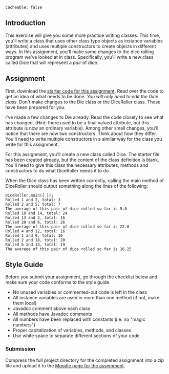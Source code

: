 ```
cacheable: false
```

## Introduction

This exercise will give you some more practice writing classes. This time, you'll write a class that uses other class type objects as instance variables (attributes) and uses multiple constructors to create objects in different ways. In this assignment, you'll make some changes to the dice rolling program we've looked at in class. Specifically, you'll write a new class called <span class="codefont">Dice</span> that will represent a *pair* of dice.

## Assignment

First, download the [starter code for this assignment](http://mathcs.pugetsound.edu/~tmullen/ics/hw5.zip). Read over the code to get an idea of what needs to be done. *You will only need to edit the <span class="codefont">Dice</span> class*. Don't make changes to the <span class="codefont">Die</span> class or the <span class="codefont">DiceRoller</span> class. Those have been prepared for you.

I've made a few changes to <span class="codefont">Die</span> already. Read the code closely to see what has changed. (Hint: there used to be a <span class="codefont">final</span> valued attribute, but this attribute is now an ordinary variable). Among other small changes, you'll notice that there are now two constructors. Think about how they differ. You'll need to write multiple constructors in a similar way for the class you write for this assignment.

For this assignment, you'll create a new class called <span class="codefont">Dice</span>. The starter file has been created already, but the content of the class definition is blank. You'll need to give this class the necessary attributes, methods and constructors to do what <span class="codefont">DiceRoller</span> needs it to do.

When the <span class="codefont">Dice</span> class has been written correctly, calling the  <span class="codefont">main</span> method of <span class="codefont">DiceRoller</span> should output something along the lines of the following:

    DiceRoller.main({ });
    Rolled 1 and 2, total: 3
    Rolled 2 and 5, total: 7
    The average of this pair of dice rolled so far is 5.0
    Rolled 10 and 14, total: 24
    Rolled 13 and 3, total: 16
    Rolled 20 and 6, total: 26
    The average of this pair of dice rolled so far is 22.0
    Rolled 4 and 12, total: 16
    Rolled 1 and 9, total: 10
    Rolled 2 and 18, total: 20
    Rolled 6 and 13, total: 19
    The average of this pair of dice rolled so far is 16.25

## Style Guide

Before you submit your assignment, go through the checklist below and make sure your code conforms to the style guide.

* No unused variables or commented-out code is left in the class
* All instance variables are used in more than one method (if not, make them local)
* Javadoc comment above each class
* All methods have Javadoc comments
* All numbers have been replaced with constants (i.e. no "magic numbers")
* Proper capitalization of variables, methods, and classes
* Use white space to separate different sections of your code

### Submission

Compress the full project directory for the completed assignment into a zip file and upload it to the [Moodle page for the assignment](https://moodle.pugetsound.edu/moodle/mod/assign/view.php?id=407288).
